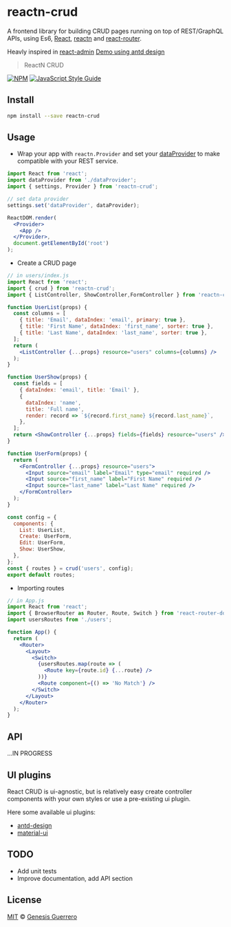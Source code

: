 # reactn-crud

A frontend library for building CRUD pages running on top of REST/GraphQL APIs, using Es6, [React](https://facebook.github.io/react/), [reactn](https://github.com/CharlesStover/reactn) and [react-router](https://reacttraining.com/react-router/).

Heavly inspired in [react-admin](https://marmelab.com/react-admin/)
[Demo using antd design](http://reactn-crud.surge.sh/)

> ReactN CRUD

[![NPM](https://img.shields.io/npm/v/reactn-crud.svg)](https://www.npmjs.com/package/reactn-crud) [![JavaScript Style Guide](https://img.shields.io/badge/code_style-standard-brightgreen.svg)](https://standardjs.com)

## Install

```bash
npm install --save reactn-crud
```

## Usage

* Wrap your app with `reactn.Provider` and set your [dataProvider](https://github.com/marmelab/react-admin#does-it-work-with-my-api) to make compatible with your REST service.

```jsx
import React from 'react';
import dataProvider from './dataProvider';
import { settings, Provider } from 'reactn-crud';

// set data provider
settings.set('dataProvider', dataProvider);

ReactDOM.render(
  <Provider>
    <App />
  </Provider>,
  document.getElementById('root')
);
```

* Create a CRUD page

```jsx
// in users/index.js
import React from 'react';
import { crud } from 'reactn-crud';
import { ListController, ShowController,FormController } from 'reactn-crud-ui-antd';

function UserList(props) {
  const columns = [
    { title: 'Email', dataIndex: 'email', primary: true },
    { title: 'First Name', dataIndex: 'first_name', sorter: true },
    { title: 'Last Name', dataIndex: 'last_name', sorter: true },
  ];
  return (
    <ListController {...props} resource="users" columns={columns} />
  );
}

function UserShow(props) {
  const fields = [
    { dataIndex: 'email', title: 'Email' },
    {
      dataIndex: 'name',
      title: 'Full name',
      render: record => `${record.first_name} ${record.last_name}`,
    },
  ];
  return <ShowController {...props} fields={fields} resource="users" />;
}

function UserForm(props) {
  return (
    <FormController {...props} resource="users">
      <Input source="email" label="Email" type="email" required />
      <Input source="first_name" label="First Name" required />
      <Input source="last_name" label="Last Name" required />
    </FormController>
  );
}

const config = {
  components: {
    List: UserList,
    Create: UserForm,
    Edit: UserForm,
    Show: UserShow,
  },
};
const { routes } = crud('users', config);
export default routes;
```

* Importing routes

```jsx
// in App.js
import React from 'react';
import { BrowserRouter as Router, Route, Switch } from 'react-router-dom';
import usersRoutes from './users';

function App() {
  return (
    <Router>
      <Layout>
        <Switch>
          {usersRoutes.map(route => (
            <Route key={route.id} {...route} />
          ))}
          <Route component={() => 'No Match'} />
        </Switch>
      </Layout>
    </Router>
  );
}
```

## API

...IN PROGRESS

## UI plugins
React CRUD is ui-agnostic, but is relatively easy create controller components with your own styles or use a pre-existing ui plugin.

Here some available ui plugins:

* [antd-design](https://github.com/gengue/reactn-crud-ui-antd)
* [material-ui](https://github.com/gengue/reactn-crud-ui-material)

## TODO

* Add unit tests
* Improve documentation, add API section

## License

[MIT](LICENSE.md) © [Genesis Guerrero](https://github.com/gengue)
